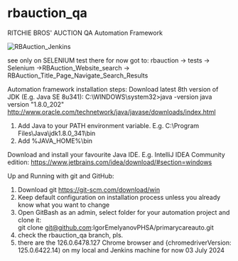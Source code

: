 # rbauction_qa
RITCHIE BROS' AUCTION QA Automation Framework

![RBAuction_Jenkins](https://github.com/IgorEmelyanovPHSA/primarycareauto/assets/102995800/c1ebbfaa-1738-486d-bc26-58eac42f19be)

see only on SELENIUM test there for now
got to: 
rbauction -> tests -> Selenium ->RBAuction_Website_search ->
RBAuction_Title_Page_Navigate_Search_Results


Automation framework installation steps:
Download latest 8th version of JDK (E.g. Java SE 8u341):
C:\WINDOWS\system32>java -version
java version "1.8.0_202"
http://www.oracle.com/technetwork/java/javase/downloads/index.html
1. Add Java to your PATH environment variable. E.g. C:\Program Files\Java\jdk1.8.0_341\bin
2. Add   %JAVA_HOME%\bin

Download and install your favourite Java IDE. E.g. IntelliJ IDEA Community edition:
https://www.jetbrains.com/idea/download/#section=windows

Up and Running with git and GitHub:
1.	Download git https://git-scm.com/download/win
2.	Keep default configuration on installation process unless you already know what you want to change
3. Open GitBash as an admin, select folder for your automation project and clone it: 	
git clone git@github.com:IgorEmelyanovPHSA/primarycareauto.git
4. check the rbauction_qa branch, pls. 
5. there are the 126.0.6478.127 Chrome browser
and {chromedriverVersion: 125.0.6422.14) 
on my local and Jenkins machine for now 03 July 2024
